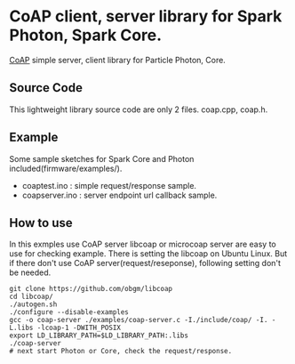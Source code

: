 # CoAP client, server library for Spark Photon, Spark Core.
<a href="http://coap.technology/" target=_blank>CoAP</a> simple server, client library for Particle Photon, Core.

## Source Code
This lightweight library source code are only 2 files. coap.cpp, coap.h.

## Example
Some sample sketches for Spark Core and Photon included(firmware/examples/).

 - coaptest.ino : simple request/response sample.
 - coapserver.ino : server endpoint url callback sample.

## How to use
In this exmples use CoAP server libcoap or microcoap server are easy to use for checking example. There is setting the libcoap on Ubuntu Linux. But if there don't use CoAP server(request/reseponse), following setting don't be needed.

    git clone https://github.com/obgm/libcoap 
    cd libcoap/
    ./autogen.sh 
    ./configure --disable-examples 
    gcc -o coap-server ./examples/coap-server.c -I./include/coap/ -I. -L.libs -lcoap-1 -DWITH_POSIX
    export LD_LIBRARY_PATH=$LD_LIBRARY_PATH:.libs
    ./coap-server
    # next start Photon or Core, check the request/response.
